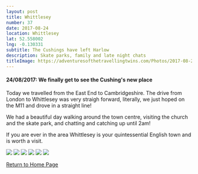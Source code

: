 ```yaml
---
layout: post
title: Whittlesey
number: 37
date: 2017-08-24
location: Whittlesey
lat: 52.558002
lng: -0.130331
subtitle: The Cushings have left Harlow
description: Skate parks, family and late night chats
titleImage: https://adventuresofthetravellingtwins.com/Photos/2017-08-24-Whittlesey/cover-min.JPG
---
```


<h4>24/08/2017: We finally get to see the Cushing's new place</h4>

Today we travelled from the East End to Cambridgeshire. The drive from London to Whittlesey was very straigh forward, literally, we just hoped on the M11 and drove in a straight line! 

We had a beautiful day walking around the town centre, visiting the church and the skate park, and chatting and catching up until 2am! 

If you are ever in the area Whittlesey is your quintessential English town and is worth a visit. 

<img src="https://adventuresofthetravellingtwins.com/Photos/2017-08-24-Whittlesey/day11-min.JPG" class="image1">
<img src="https://adventuresofthetravellingtwins.com/Photos/2017-08-24-Whittlesey/day12-min.JPG" class="image1">
<img src="https://adventuresofthetravellingtwins.com/Photos/2017-08-24-Whittlesey/day13-min.JPG" class="image1">
<img src="https://adventuresofthetravellingtwins.com/Photos/2017-08-24-Whittlesey/day14-min.JPG" class="image1">
<img src="https://adventuresofthetravellingtwins.com/Photos/2017-08-24-Whittlesey/day15-min.JPG" class="image1">
<img src="https://adventuresofthetravellingtwins.com/Photos/2017-08-24-Whittlesey/day16-min.JPG" class="image1">

<a href="https://adventuresofthetravellingtwins.com/">Return to Home Page</a>

